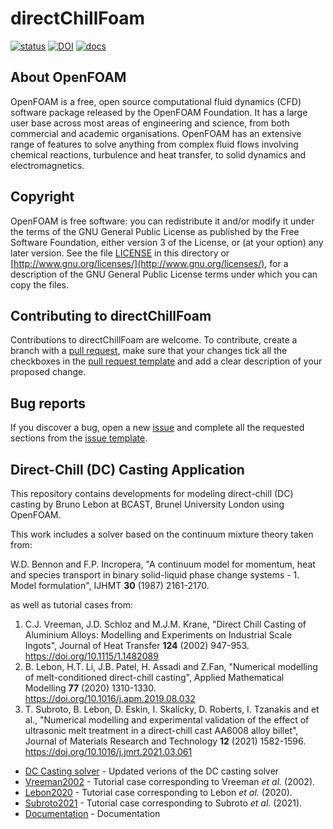 # directChillFoam

<!-- badges: start -->
[![status](https://joss.theoj.org/papers/71097ad0617d8fd3da4c5196877ccb73/status.svg)](https://joss.theoj.org/papers/71097ad0617d8fd3da4c5196877ccb73)
[![DOI](https://zenodo.org/badge/263608946.svg)](https://zenodo.org/badge/latestdoi/263608946)
[![docs](https://img.shields.io/readthedocs/d?color=green)](https://blebon.com/directChillFoam)
<!-- badges: end -->

## About OpenFOAM  

  OpenFOAM is a free, open source computational fluid dynamics (CFD) software
  package released by the OpenFOAM Foundation. It has a large user base across
  most areas of engineering and science, from both commercial and academic
  organisations. OpenFOAM has an extensive range of features to solve anything
  from complex fluid flows involving chemical reactions, turbulence and heat
  transfer, to solid dynamics and electromagnetics.

## Copyright  

  OpenFOAM is free software: you can redistribute it and/or modify it under the
  terms of the GNU General Public License as published by the Free Software
  Foundation, either version 3 of the License, or (at your option) any later
  version.  See the file [LICENSE](LICENSE) in this directory or
  [http://www.gnu.org/licenses/](http://www.gnu.org/licenses/), for a description of the GNU General Public
  License terms under which you can copy the files.

## Contributing to directChillFoam

  Contributions to directChillFoam are welcome. To contribute, create a branch with a [pull request](https://github.com/blebon/directChillFoam/pulls), make sure that your changes tick all the checkboxes in the [pull request template](https://github.com/blebon/directChillFoam/blob/master/.github/PULL_REQUEST_TEMPLATE/pull_request_template.md) and add a clear description of your proposed change.

## Bug reports

  If you discover a bug, open a new [issue](https://github.com/blebon/directChillFoam/issues/new) and complete all the requested sections from the [issue template](https://github.com/blebon/directChillFoam/blob/master/.github/ISSUE_TEMPLATE/bug_report.md).

## Direct-Chill (DC) Casting Application  

  This repository contains developments for modeling direct-chill (DC) casting
  by Bruno Lebon at BCAST, Brunel University London using OpenFOAM.

  This work includes a solver based on the continuum mixture theory taken from:

  W.D. Bennon and F.P. Incropera, "A continuum model for momentum, heat and
  species transport in binary solid-liquid phase change systems - 1. Model
  formulation", IJHMT **30** (1987) 2161-2170.

  as well as tutorial cases from:
  
  1. C.J. Vreeman, J.D. Schloz and M.J.M. Krane, "Direct Chill Casting of Aluminium
  Alloys: Modelling and Experiments on Industrial Scale Ingots", Journal of Heat
  Transfer **124** (2002) 947-953. <https://doi.org/10.1115/1.1482089>
  2. B. Lebon, H.T. Li, J.B. Patel, H. Assadi and Z.Fan, "Numerical modelling of melt-conditioned direct-chill casting", Applied Mathematical Modelling **77** (2020) 1310-1330. <https://doi.org/10.1016/j.apm.2019.08.032>
  3. T. Subroto, B. Lebon, D. Eskin, I. Skalicky, D. Roberts, I. Tzanakis and et al., "Numerical modelling and experimental validation of the effect of ultrasonic melt treatment in a direct-chill cast AA6008 alloy billet", Journal of Materials Research and Technology **12** (2021) 1582-1596. <https://doi.org/10.1016/j.jmrt.2021.03.061>

* [DC Casting solver](applications/solvers/heatTransfer/directChillFoam) - Updated verions of the DC casting solver
* [Vreeman2002](tutorials/heatTransfer/directChillFoam/Vreeman2002) - Tutorial case corresponding to Vreeman *et al.* (2002).
* [Lebon2020](tutorials/heatTransfer/directChillFoam/Lebon2020) - Tutorial case corresponding to Lebon *et al.* (2020).
* [Subroto2021](tutorials/heatTransfer/directChillFoam/Subroto2021) - Tutorial case corresponding to Subroto *et al.* (2021).
* [Documentation](https://blebon.com/directChillFoam/) - Documentation
